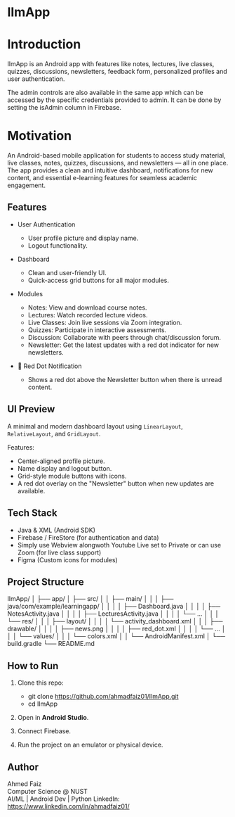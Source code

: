 # IlmApp

# Introduction                      
IlmApp is an Android app with features like notes, lectures, live classes, quizzes, discussions, newsletters, feedback form, personalized profiles and user authentication.

The admin controls are also available in the same app which can be accessed by the specific credentials provided to admin. 
It can be done by setting the isAdmin column in Firebase.

# Motivation

An Android-based mobile application for students to access study material, live classes, notes, quizzes, discussions, and newsletters — all in one place. The app provides a clean and intuitive dashboard, notifications for new content, and essential e-learning features for seamless academic engagement.


## Features

- User Authentication
  - User profile picture and display name.
  - Logout functionality.

- Dashboard
  - Clean and user-friendly UI.
  - Quick-access grid buttons for all major modules.

- Modules
  - Notes: View and download course notes.
  - Lectures: Watch recorded lecture videos.
  - Live Classes: Join live sessions via Zoom integration.
  - Quizzes: Participate in interactive assessments.
  - Discussion: Collaborate with peers through chat/discussion forum.
  - Newsletter: Get the latest updates with a red dot indicator for new newsletters.

- 🔴 Red Dot Notification
  - Shows a red dot above the Newsletter button when there is unread content.



## UI Preview

A minimal and modern dashboard layout using `LinearLayout`, `RelativeLayout`, and `GridLayout`. 

Features:

- Center-aligned profile picture.
- Name display and logout button.
- Grid-style module buttons with icons.
- A red dot overlay on the "Newsletter" button when new updates are available.


## Tech Stack

- Java & XML (Android SDK)
- Firebase / FireStore (for authentication and data)
- Simply use Webview alongwoth Youtube Live set to Private or can use Zoom (for live class support)
- Figma (Custom icons for modules)


## Project Structure


IlmApp/
│
├── app/
│   ├── src/
│   │   ├── main/
│   │   │   ├── java/com/example/learningapp/
│   │   │   │   ├── Dashboard.java
│   │   │   │   ├── NotesActivity.java
│   │   │   │   ├── LecturesActivity.java
│   │   │   │   └── ...
│   │   │   └── res/
│   │   │       ├── layout/
│   │   │       │   └── activity_dashboard.xml
│   │   │       ├── drawable/
│   │   │       │   ├── news.png
│   │   │       │   ├── red_dot.xml
│   │   │       │   └── ...
│   │   │       └── values/
│   │   │           └── colors.xml
│   │   └── AndroidManifest.xml
│   └── build.gradle
└── README.md



## How to Run

1. Clone this repo:
   - git clone https://github.com/ahmadfaiz01/IlmApp.git
   - cd IlmApp

2. Open in **Android Studio**.

3. Connect Firebase.

4. Run the project on an emulator or physical device.

## Author

Ahmed Faiz  
Computer Science @ NUST  
AI/ML | Android Dev | Python 
LinkedIn: https://www.linkedin.com/in/ahmadfaiz01/
